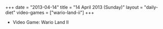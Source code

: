 +++
date = "2013-04-14"
title = "14 April 2013 (Sunday)"
layout = "daily-diet"
video-games = ["wario-land-ii"]
+++


* Video Game: Wario Land II